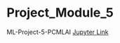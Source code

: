 # Project_Module_5
ML-Project-5-PCMLAI
[Jupyter Link](http://localhost:8888/lab/tree/Downloads/assignment5_1_starter/prompt.ipynb)
